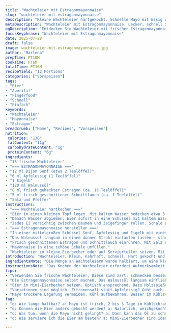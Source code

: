 ```yaml
---
title: "Wachteleier mit Estragonmayonnaise"
slug: "wachteleier-mit-estragonmayonnaise"
description: "Kleine Wachteleier hartgekocht. Schnelle Mayo mit Essig und frischem Estragon. Öl langsam eingearbeitet. Eier geschält, in Wasser warm gehalten. Serviert im Eierbecher. Zupfestrate Kräuter, Salz, Pfeffer passen dazu. Ersatz von Pflanzenöl durch Walnussöl. Essig ersetzt durch Apfelessig. Schnittlauch neu. Mengen reduziert für kleinere Portion. Kochen 6 Minuten, etwas länger als üblich. Abschrecken kontrolliert, Schale vorsichtig entfernt. Mayo sehr frisch, herb durch Apfelessig und Schnittlauch. Einfach, ohne Milch, Gluten, Nüsse nur im Öl. Kleines DIY Fingerfood. 12 Portionen für Aperitif, Buffets, einfach zu machen, keine komplizierten Schritte, schnelle Arbeit, ordentliche Mayo durch stetiges Rühren, Kräuter frisch gehackt."
metaDescription: "Wachteleier mit Estragonmayonnaise. Lecker, schnell zubereitet. Perfekt für den Aperitif oder Buffets."
ogDescription: "Entdecken Sie Wachteleier mit frischer Estragonmayonnaise. Einfach, schnell und ideal für Ihre nächste Feier."
focusKeyphrase: "Wachteleier mit Estragonmayonnaise"
date: 2025-07-28
draft: false
image: wachteleier-mit-estragonmayonnaise.jpg
author: "Marlena"
prepTime: PT10M
cookTime: PT6M
totalTime: PT16M
recipeYield: "12 Portions"
categories: ["Vorspeisen"]
tags:
- "Eier"
- "Aperitif"
- "Fingerfood"
- "Schnell"
- "Einfach"
keywords:
- "Wachteleier"
- "Mayonnaise"
- "Estragon"
breadcrumb: ["Home", "Recipes", "Vorspeisen"]
nutrition: 
 calories: "130"
 fatContent: "11g"
 carbohydrateContent: "1g"
 proteinContent: "6g"
ingredients:
- "15 frische Wachteleier"
- "=== ESTRAGONMAYONNAISE ==="
- "12 ml Dijon Senf (etwa 2 Teelöffel)"
- "6 ml Apfelessig (1 Teelöffel)"
- "1 Eigelb"
- "120 ml Walnussöl"
- "8 ml frisch gehackter Estragon (ca. 1½ Teelöffel)"
- "5 ml frisch geschnittener Schnittlauch (ca. 1 Teelöffel)"
- "Salz und Pfeffer"
instructions:
- "=== Wachteleier hartkochen ==="
- "Eier in einen kleinen Topf legen. Mit kaltem Wasser bedecken etwa 3 cm darüber. Auf mittlerer Stufe langsam zum Kochen bringen. Wenn erste Blasen aufsteigen, Hitze reduzieren und für 6 Minuten köcheln lassen."
- "Danach Wasser abgießen, Eier sofort in eine Schüssel mit kaltem Wasser geben. 4 Minuten abkühlen lassen, um das Kochen zu stoppen und leichteres Schälen zu ermöglichen."
- "Jedes Ei vorsichtig zwischen Daumen und Zeigefinger rollen. Schale an der dickeren Seite anfangen zu entfernen, bis ganz frei. Geschälte Eier im kalten Wasser aufbewahren bis zum Servieren."
- "=== Estragonmayonnaise herstellen ==="
- "In einer mittelgroßen Schüssel Senf, Apfelessig und Eigelb mit einem Schneebesen kräftig verrühren."
- "Das Walnussöl langsam in einem dünnen Strahl einlaufen lassen – ständig rühren, damit die Mischung emulgiert und cremig wird."
- "Frisch geschnittenen Estragon und Schnittlauch einrühren. Mit Salz und Pfeffer würzen."
- "Mayonnaise in eine schöne Schale umfüllen."
- "Wachteleier in kleine Eierbecher oder auf Servierteller setzen. Mit Holzspießen oder Zahnstochern neben der Mayonnaise servieren, damit jeder tunken kann."
introduction: "Wachteleier. Klein, nahrhaft, schnell. Hart gekocht und einfach zu schälen, wenn man sie kurz abschreckt. Dann die Mayo. Kein industrielles Zeug, sondern frisch und herb. Dijon für Schärfe, Apfelessig statt Estragonessig für milde Säure. Walnussöl für nussigen Geschmack. Nicht zu viel, nicht zu wenig. Essig wenig, Öl kontrolliert eingearbeitet. Kräuter nicht überdosieren. Estragon passt, aber Schnittlauch bringt Frische dazu. Perfekt zum Aperitif, Fingerfood, schnell ohne Aufwand, ohne Gluten, Milch oder Trockenfrüchte. Klein, ergiebig, klassisch. Serviert in Mini-Eierbechern, damit jeder was zum Greifen hat."
ingredientsNote: "Die Menge an Wachteleiern wurde halbiert, um eine kleinere Portion zu erhalten. Walnussöl bringt mehr Geschmack als neutrales Pflanzenöl, das erlaubt optisch und geschmacklich mehr Tiefe. Apfelessig statt Estragonessig, milder, harmonischer. Schnittlauch ergänzt die Estragonaromen, gibt eine gehaltvolle Frische. Die Kräutermenge wurde leicht reduziert, um die Öle und das Eigelb nicht zu übertönen. Senf unverändert, da Basis für die Mayo-Emulsion. Die Zutaten sind bewusst so gewählt, dass sie keine Allergene enthalten, außer Walnüsse – je nach Verträglichkeit. Die Mayonnaise ist durch das langsame Einrühren des Öls fluffig und stabil. Salz und Pfeffer zum Schluss, genau dosiert, damit die Kräuter gut zur Geltung kommen."
instructionsNote: "Das Kochen der Wachteleier erfordert Aufmerksamkeit: Sobald das Wasser blubbert, sofort die Hitze reduzieren und genau 6 Minuten garen. Nicht länger, sonst werden die Eier zu hart. Danach sofort ins Eiswasser – das macht das Schälen einfacher. Beim Schälen darauf achten, die Schale nicht zu tief zu lösen, um das Eiweiß nicht zu beschädigen. Für die Mayonnaise gilt: ÖL langsam zugeben, sonst kann die Emulsion gerinnen. Rühren nicht unterbrechen, gleichmäßige Geschwindigkeit, dann wird die Mayo cremig. Kräuter zuletzt dazu, kurz unterziehen, nicht mitmischen, sonst wird die Mayo zu grün und bitter. Servieren in sauberen Eierbechern, neben der Mayonnaise, damit das Dippen Spaß macht. Wenig Aufwand, dafür manuelle Präzision. Werkzeug: Schneebesen, kleine Schüssel, Eierkochtopf, Küchenhandtücher zum Abtrocknen."
tips:
- "Verwenden Sie frische Wachteleier. Diese sind zart, schmecken besser. Schalen sind dünn, weich. Nach 6 Minuten perfekt gekocht. Zu lange garen macht sie hart. Achten Sie auf die Zeit. Abkühlen im Eiswasser unbedingt machen. Schale geht dann leicht weg."
- "Die Estragonmayonnaise selbst machen. Das Walnussöl langsam einfließen lassen. So wird's cremig, nicht gerinnt. Dann Estragon und Schnittlauch dazu. Frisch ist wichtig. Darauf achten, dass die Kräuter nicht bitter werden. Zu viel rühren vermeiden."
- "Eier in Mini-Eierbecher setzen. Optisch ansprechend. Dazu Holzspieße oder Zahnstochern für die Mayo. Praktisch und macht Spaß. Jeder kann dippen. Ideal für Buffets oder Feiern. Fingerfood passt da super. Keine großen Teller nötig."
- "Variationen sind möglich. Zitronensaft statt Apfelessig? Geht auch. Oder vielleicht andere Kräuter? Petersilie, Basilikum? Inspiration suchen in der Küche. Experimentieren erlaubt. Geschmacklich viel erreichen. Wenig Aufwand, viel Genuss."
- "Mayo trockene Lagerung vermeiden. Kühl aufbewahren. Besser im Kühlschrank. Am besten frisch servieren. 2-3 Tage haltbar. Vor dem Servieren kurz umrühren. Möchten Sie frischen Geschmack? Dann wirklich frisch zubereiten."
faq:
- "q: Wie lange haltbar? a: Mayo ist frisch, 2 bis 3 Tage im Kühlschrank aufbewahren. Achten Sie auf die Zutaten. Walnüsse können Allergene sein. Eier keine lange Lagerung. Schnell verzehren."
- "q: Können die Eier anders gekocht werden? a: Natürlich, weichgekocht geht auch. 4 Minuten Garzeit. Dann schön weich. Für andere Vorlieben ideal. Je nach Geschmack anpassen. Hard-boiled liebt jeder nicht."
- "q: Was tun, wenn die Mayo nicht gelingt? a: Dann kann das Öl zu schnell eingeflossen sein. Langsam einarbeiten, immer rühren. Nicht unterbrechen. Vielleicht zu niedrige Hitze. Einfach ausprobieren bis es klappt."
- "q: Wie serviere ich die Eier am besten? a: Mini-Eierbecher sind ideal. Oder kleine Schlössli. Auch auf Platten ruhen lassen. Holzspieße oder Zahnstochern zuhauen. Macht Spaß. Jeder greift sich was."

---
```

